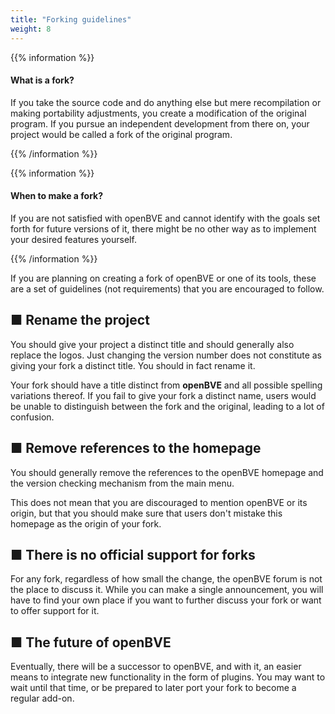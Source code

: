 ```yaml
---
title: "Forking guidelines"
weight: 8
---
```

{{% information %}}

#### What is a fork?

If you take the source code and do anything else but mere recompilation or making portability adjustments, you create a modification of the original program. If you pursue an independent development from there on, your project would be called a fork of the original program.

{{% /information %}}

{{% information %}}

#### When to make a fork?

If you are not satisfied with openBVE and cannot identify with the goals set forth for future versions of it, there might be no other way as to implement your desired features yourself.

{{% /information %}}


If you are planning on creating a fork of openBVE or one of its tools, these are a set of guidelines (not requirements) that you are encouraged to follow.

## ■ Rename the project

You should give your project a distinct title and should generally also replace the logos. Just changing the version number does not constitute as giving your fork a distinct title. You should in fact rename it.

Your fork should have a title distinct from **openBVE** and all possible spelling variations thereof. If you fail to give your fork a distinct name, users would be unable to distinguish between the fork and the original, leading to a lot of confusion.

## ■ Remove references to the homepage

You should generally remove the references to the openBVE homepage and the version checking mechanism from the main menu.

This does not mean that you are discouraged to mention openBVE or its origin, but that you should make sure that users don't mistake this homepage as the origin of your fork.

## ■ There is no official support for forks

For any fork, regardless of how small the change, the openBVE forum is not the place to discuss it. While you can make a single announcement, you will have to find your own place if you want to further discuss your fork or want to offer support for it.

## ■ The future of openBVE

Eventually, there will be a successor to openBVE, and with it, an easier means to integrate new functionality in the form of plugins. You may want to wait until that time, or be prepared to later port your fork to become a regular add-on.